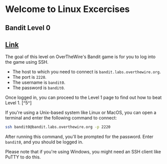 # Welcome to Linux Excercises

## Bandit Level 0
## [Link](https://overthewire.org/wargames/bandit/bandit0.html)
The goal of this level on OverTheWire's Bandit game is for you to log into the game using SSH. 

- The host to which you need to connect is `bandit.labs.overthewire.org`.
- The port is `2220`.
- The username is `bandit0`.
- The password is `bandit0`.

Once logged in, you can proceed to the Level 1 page to find out how to beat Level 1. [^5^]

If you're using a Unix-based system like Linux or MacOS, you can open a terminal and enter the following command to connect:

```bash
ssh bandit0@bandit.labs.overthewire.org -p 2220
```

After running this command, you'll be prompted for the password. Enter `bandit0`, and you should be logged in.

Please note that if you're using Windows, you might need an SSH client like PuTTY to do this.


